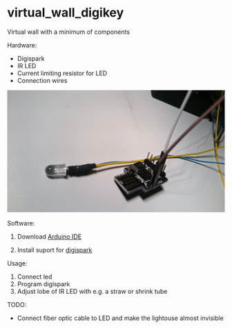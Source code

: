 # virtual_wall_digikey
Virtual wall with a minimum of components

Hardware:

* Digispark 
* IR LED
* Current limiting resistor for LED
* Connection wires

![assembly](images/digispark_led.JPG)

Software:

1. Download [Arduino IDE](https://www.arduino.cc/en/Main/Software)

2. Install suport for [digispark](https://digistump.com/wiki/digispark/tutorials/connecting)

Usage:

1. Connect led 
2. Program digispark
3. Adjust lobe of IR LED with e.g. a straw or shrink tube

TODO:

* Connect fiber optic cable to LED and make the lightouse almost invisible

